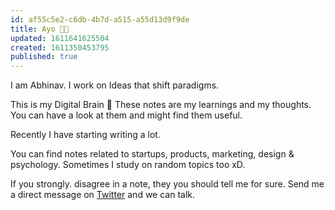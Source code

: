 ```yaml
---
id: af55c5e2-c6db-4b7d-a515-a55d13d9f9de
title: Ayo 👋🏻
updated: 1611641625504
created: 1611350453795
published: true
---
```

I am Abhinav. I work on Ideas that shift paradigms.

This is my Digital Brain 🧠
These notes are my learnings and my thoughts. You can have a look at them and might find them useful. 

Recently I have starting writing a lot.

You can find notes related to startups, products, marketing, design & psychology. Sometimes I study on random topics too xD.

If you strongly. disagree in a note, they you should tell me for sure. Send me a direct message on [Twitter](twitter.com/abhnvx) and we can talk.
